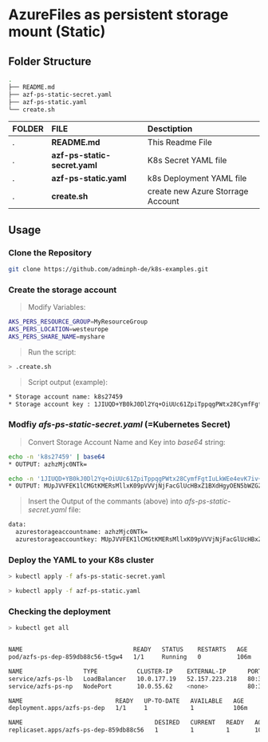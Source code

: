 # AzureFiles as persistent storage mount (Static)

## Folder Structure

```bash
.
├── README.md
├── azf-ps-static-secret.yaml
├── azf-ps-static.yaml
└── create.sh
```

| FOLDER  | FILE                          | Desctiption                       | 
|:--------|:------------------------------|:----------------------------------|
| .       | **README.md**                 | This Readme File                  |
| .       | **azf-ps-static-secret.yaml** | K8s Secret YAML file              |
| .       | **azf-ps-static.yaml**        | k8s Deployment YAML file          |
| .       | **create.sh**                 | create new Azure Storrage Account |


## Usage

### Clone the Repository

```bash
git clone https://github.com/adminph-de/k8s-examples.git
```

### Create the storage account

> Modify Variables:
```bash
AKS_PERS_RESOURCE_GROUP=MyResourceGroup
AKS_PERS_LOCATION=westeurope
AKS_PERS_SHARE_NAME=myshare
```

> Run the script:
```bash
> .create.sh
```

> Script output (example):
```bash
* Storage account name: k8s27459
* Storage account key : 1JIUQD+YB0kJ0Dl2Yq+OiUUc61ZpiTppqgPWtx28CymfFgtIuLkWEe4evK7iv+oP0bhEgz3D1jUPCTOALanc4SQ==
```

### Modfiy *afs-ps-static-secret.yaml* (=Kubernetes Secret)

> Convert Storage Account Name and Key into *base64* string:
```bash
echo -n 'k8s27459' | base64
* OUTPUT: azhzMjc0NTk=

echo -n '1JIUQD+YB0kJ0Dl2Yq+OiUUc61ZpiTppqgPWtx28CymfFgtIuLkWEe4evK7iv+oP0bhEgz3D1jUPCTOALanc4SQ==' | base64
* OUTPUT: MUpJVVFEK1lCMGtKMERsMllxK09pVVVjNjFacGlUcHBxZ1BXdHgyOEN5bWZGZ3RJdUxrV0VlNGV2SzdpditvUDBiaEVnejNEMWpVUENUT0FMYW5jNFNRPT0=
```

>  Insert the Output of the commants (above) into *afs-ps-static-secret.yaml* file:
```bash
data:
  azurestorageaccountname: azhzMjc0NTk=
  azurestorageaccountkey: MUpJVVFEK1lCMGtKMERsMllxK09pVVVjNjFacGlUcHBxZ1BXdHgyOEN5bWZGZ3RJdUxrV0VlNGV2SzdpditvUDBiaEVnejNEMWpVUENUT0FMYW5jNFNRPT0=
```

### Deploy the YAML to your K8s cluster

```bash
> kubectl apply -f afs-ps-static-secret.yaml
```

```bash
> kubectl apply -f azf-ps-static.yaml
```


### Checking the deployment

```bash
> kubectl get all


NAME                               READY   STATUS    RESTARTS   AGE
pod/azfs-ps-dep-859db88c56-t5gw4   1/1     Running   0          106m

NAME                 TYPE           CLUSTER-IP    EXTERNAL-IP      PORT(S)        AGE
service/azfs-ps-lb   LoadBalancer   10.0.177.19   52.157.223.218   80:31439/TCP   106m
service/azfs-ps-np   NodePort       10.0.55.62    <none>           80:30803/TCP   106m

NAME                          READY   UP-TO-DATE   AVAILABLE   AGE
deployment.apps/azfs-ps-dep   1/1     1            1           106m

NAME                                     DESIRED   CURRENT   READY   AGE
replicaset.apps/azfs-ps-dep-859db88c56   1         1         1       106m
```
